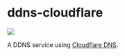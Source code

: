 # ddns-cloudflare

[![](https://github.com/pkoenig10/ddns-cloudflare/actions/workflows/ci.yml/badge.svg)][actions]

A DDNS service using [Cloudflare DNS](https://www.cloudflare.com/dns/).

[actions]: https://github.com/pkoenig10/ddns-cloudflare/actions
